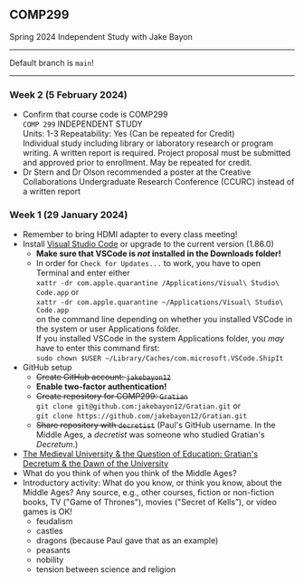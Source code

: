 ## COMP299
Spring 2024 Independent Study with Jake Bayon

---

Default branch is `main`!

---
### Week 2 (5 February 2024)
+ Confirm that course code is COMP299  
`COMP 299` INDEPENDENT STUDY  
Units: 1-3 Repeatability: Yes (Can be repeated for Credit)  
Individual study including library or laboratory research or program writing. A written report is required. Project proposal must be submitted and approved prior to enrollment. May be repeated for credit.
+ Dr Stern and Dr Olson recommended a poster at the Creative Collaborations Undergraduate Research Conference (CCURC) instead of a written report  
### Week 1 (29 January 2024)
+ Remember to bring HDMI adapter to every class meeting!
+ Install [Visual Studio Code](https://code.visualstudio.com/) or upgrade to the current version (1.86.0)
  - **Make sure that VSCode is *not* installed in the Downloads folder!**
  - In order for `Check for Updates...` to work, you have to open Terminal and enter either  
`xattr -dr com.apple.quarantine /Applications/Visual\ Studio\ Code.app` or  
`xattr -dr com.apple.quarantine ~/Applications/Visual\ Studio\ Code.app`  
on the command line depending on whether you installed VSCode in the system or user Applications folder.  
If you installed VSCode in the system Applications folder, you *may* have to enter this command first:  
`sudo chown $USER ~/Library/Caches/com.microsoft.VSCode.ShipIt`  
+ GitHub setup
  + ~~Create GitHub account: `jakebayon12`~~
  + **Enable two-factor authentication!**
  + ~~Create repository for COMP299: `Gratian`~~   
  `git clone git@github.com:jakebayon12/Gratian.git` or  
  `git clone https://github.com/jakebayon12/Gratian.git`  
  + ~~Share repository with `decretist`~~ (Paul's GitHub username. In the Middle Ages, a *decretist* was someone who studied Gratian's *Decretum*.)
+ [The Medieval University & the Question of Education: Gratian's Decretum & the Dawn of the University](https://www.youtube.com/watch?v=x2KbkcjMLDM)
+ What do you think of when you think of the Middle Ages?
+ Introductory activity: What do you know, or think you know, about the Middle Ages? Any source, e.g., other courses, fiction or non-fiction books, TV ("Game of Thrones"), movies ("Secret of Kells”), or video games is OK!
  - feudalism
  - castles
  - dragons (because Paul gave that as an example)
  - peasants
  - nobility
  - tension between science and religion
